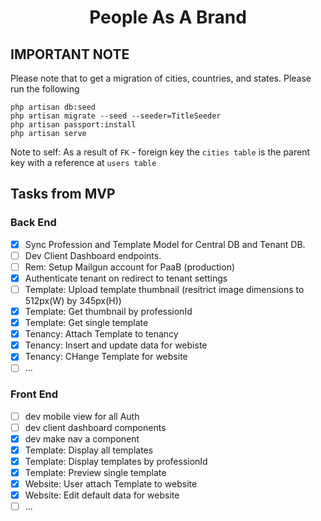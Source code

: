 <h1 align="center">People As A Brand</h1>

## IMPORTANT NOTE
Please note that to get a migration of cities, countries, and states.
Please run the following 
<p>
    <code>php artisan db:seed</code> <br/> 
    <code>php artisan migrate --seed --seeder=TitleSeeder</code> <br/> 
    <code>php artisan passport:install</code> <br/> 
    <code>php artisan serve</code> <br/> 
</p>
Note to self: As a result of <code>FK</code> - foreign key the <code>cities table</code> is the parent key with a reference at <code>users table</code><br/>

## Tasks from MVP

### Back End

- [x] Sync Profession and Template Model for Central DB and Tenant DB.
- [ ] Dev Client Dashboard endpoints.
- [ ] Rem: Setup Mailgun account for PaaB (production)
- [x] Authenticate tenant on redirect to tenant settings
- [ ] Template: Upload template thumbnail (resitrict image dimensions to 512px(W) by 345px(H))
- [x] Template: Get thumbnail by professionId
- [x] Template: Get single template
- [x] Tenancy: Attach Template to tenancy
- [x] Tenancy: Insert and update data for webiste
- [x] Tenancy: CHange Template for website
- [ ] ...

### Front End
- [ ] dev mobile view for all Auth
- [ ] dev client dashboard components
- [x] dev make nav a component
- [x] Template: Display all templates
- [x] Template: Display templates by professionId
- [x] Template: Preview single template
- [x] Website: User attach Template to website
- [x] Website: Edit default data for website
- [ ] ...
